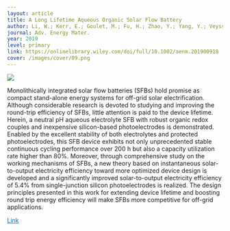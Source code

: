 ```yaml
---
layout: article
title: A Long Lifetime Aqueous Organic Solar Flow Battery
author: Li, W.; Kerr, E.; Goulet, M.; Fu, H.; Zhao, Y.; Yang, Y.; Veyssal, A.; He, J.; Gordon, R. G.; Aziz, M. J.; Jin, S. 
journal: Adv. Energy Mater.
year: 2019
level: primary
link: https://onlinelibrary.wiley.com/doi/full/10.1002/aenm.201900918
cover: /images/cover/09.png
---
```

<img class="image image--lg" src="{{ page.cover }}"/>

Monolithically integrated solar flow batteries (SFBs) hold promise as compact stand-alone energy systems for off-grid solar electrification. Although considerable research is devoted to studying and improving the round-trip efficiency of SFBs, little attention is paid to the device lifetime. Herein, a neutral pH aqueous electrolyte SFB with robust organic redox couples and inexpensive silicon-based photoelectrodes is demonstrated. Enabled by the excellent stability of both electrolytes and protected photoelectrodes, this SFB device exhibits not only unprecedented stable continuous cycling performance over 200 h but also a capacity utilization rate higher than 80%. Moreover, through comprehensive study on the working mechanisms of SFBs, a new theory based on instantaneous solar-to-output electricity efficiency toward more optimized device design is developed and a significantly improved solar-to-output electricity efficiency of 5.4% from single-junction silicon photoelectrodes is realized. The design principles presented in this work for extending device lifetime and boosting round trip energy efficiency will make SFBs more competitive for off-grid applications.

<a style="color:#0272AC;" href="{{ page.link }}">Link</a>
